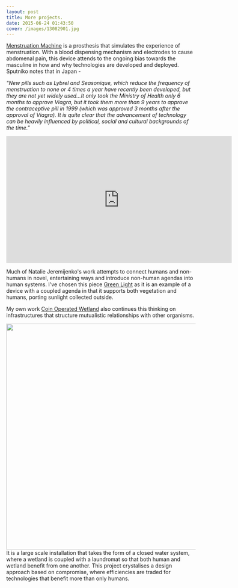 ```yaml
---
layout: post
title: More projects.
date: 2015-06-24 01:43:50
cover: /images/13082901.jpg
---
```


[Menstruation Machine](http://sputniko.com/2011/08/menstruation-machine-takashis-take-2010/) is a prosthesis that simulates the experience of menstruation. With a blood dispensing mechanism and electrodes to cause abdomenal pain, this device attends to the ongoing bias towards the masculine in how and why technologies are developed and deployed. Sputniko notes that in Japan -

<i>"New pills such as Lybrel and Seasonique, which reduce the frequency of menstruation to none or 4 times a year have recently been developed, but they are not yet widely used...It only took the Ministry of Health only 6 months to approve Viagra, but it took them more than 9 years to approve the contraceptive pill in 1999 (which was approved 3 months after the approval of Viagra). It is quite clear that the advancement of technology can be heavily influenced by political, social and cultural backgrounds of the time."</i>
<iframe src="https://www.youtube.com/embed/gnb-rdGbm6s" width="600px" height="337px"  frameborder="0" allowfullscreen> </iframe>

Much of Natalie Jeremijenko's work attempts to connect humans and non-humans in novel, entertaining ways and introduce non-human agendas into human systems. I've chosen this piece [Green Light](http://www.environmentalhealthclinic.net/greenlight) as it is an example of a device with a coupled agenda in that it supports both vegetation and humans, porting sunlight collected outside.

My own work [Coin Operated Wetland](http://tegabrain.com/Coin-Operated-Wetland) also continues this thinking on infrastructures that structure mutualistic relationships with other organisms.

<img src="https://c1.staticflickr.com/9/8349/8218418543_885c7bcff8_b.jpg" width="600px">
It is a large scale installation that takes the form of a closed water system, where a wetland is coupled with a laundromat so that both human and wetland benefit from one another. This project crystalises a design approach based on compromise, where efficiencies are traded for technologies that benefit more than only humans.
